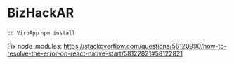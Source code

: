 # BizHackAR

`cd ViroApp`
`npm install`

Fix node_modules:
https://stackoverflow.com/questions/58120990/how-to-resolve-the-error-on-react-native-start/58122821#58122821